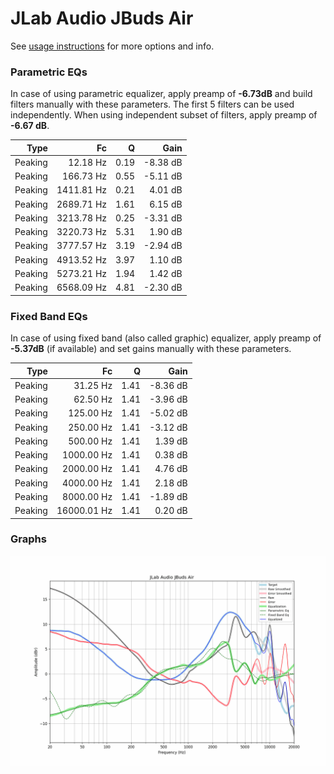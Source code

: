 # JLab Audio JBuds Air
See [usage instructions](https://github.com/jaakkopasanen/AutoEq#usage) for more options and info.

### Parametric EQs
In case of using parametric equalizer, apply preamp of **-6.73dB** and build filters manually
with these parameters. The first 5 filters can be used independently.
When using independent subset of filters, apply preamp of **-6.67 dB**.

| Type    | Fc         |    Q | Gain     |
|--------:|-----------:|-----:|---------:|
| Peaking | 12.18 Hz   | 0.19 | -8.38 dB |
| Peaking | 166.73 Hz  | 0.55 | -5.11 dB |
| Peaking | 1411.81 Hz | 0.21 | 4.01 dB  |
| Peaking | 2689.71 Hz | 1.61 | 6.15 dB  |
| Peaking | 3213.78 Hz | 0.25 | -3.31 dB |
| Peaking | 3220.73 Hz | 5.31 | 1.90 dB  |
| Peaking | 3777.57 Hz | 3.19 | -2.94 dB |
| Peaking | 4913.52 Hz | 3.97 | 1.10 dB  |
| Peaking | 5273.21 Hz | 1.94 | 1.42 dB  |
| Peaking | 6568.09 Hz | 4.81 | -2.30 dB |

### Fixed Band EQs
In case of using fixed band (also called graphic) equalizer, apply preamp of **-5.37dB**
(if available) and set gains manually with these parameters.

| Type    | Fc          |    Q | Gain     |
|--------:|------------:|-----:|---------:|
| Peaking | 31.25 Hz    | 1.41 | -8.36 dB |
| Peaking | 62.50 Hz    | 1.41 | -3.96 dB |
| Peaking | 125.00 Hz   | 1.41 | -5.02 dB |
| Peaking | 250.00 Hz   | 1.41 | -3.12 dB |
| Peaking | 500.00 Hz   | 1.41 | 1.39 dB  |
| Peaking | 1000.00 Hz  | 1.41 | 0.38 dB  |
| Peaking | 2000.00 Hz  | 1.41 | 4.76 dB  |
| Peaking | 4000.00 Hz  | 1.41 | 2.18 dB  |
| Peaking | 8000.00 Hz  | 1.41 | -1.89 dB |
| Peaking | 16000.01 Hz | 1.41 | 0.20 dB  |

### Graphs
![](./JLab%20Audio%20JBuds%20Air.png)